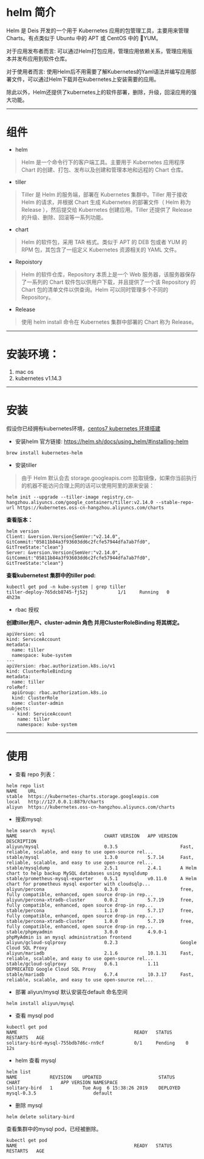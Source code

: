 # helm 简介
Helm 是 Deis 开发的一个用于 Kubernetes 应用的包管理工具，主要用来管理 Charts。有点类似于 Ubuntu 中的 APT 或 CentOS 中的 YUM。

对于应用发布者而言:
    可以通过Helm打包应用，管理应用依赖关系，管理应用版本并发布应用到软件仓库。

对于使用者而言:
    使用Helm后不用需要了解Kubernetes的Yaml语法并编写应用部署文件，可以通过Helm下载并在kubernetes上安装需要的应用。

除此以外，Helm还提供了kubernetes上的软件部署，删除，升级，回滚应用的强大功能。

---

# 组件
- helm
 > Helm 是一个命令行下的客户端工具。主要用于 Kubernetes 应用程序 Chart 的创建、打包、发布以及创建和管理本地和远程的 Chart 仓库。

- tiller
 > Tiller 是 Helm 的服务端，部署在 Kubernetes 集群中。Tiller 用于接收 Helm 的请求，并根据 Chart 生成 Kubernetes 的部署文件（ Helm 称为 Release ），然后提交给 Kubernetes 创建应用。Tiller 还提供了 Release 的升级、删除、回滚等一系列功能。

- chart
> Helm 的软件包，采用 TAR 格式。类似于 APT 的 DEB 包或者 YUM 的 RPM 包，其包含了一组定义 Kubernetes 资源相关的 YAML 文件。

- Repoistory
> Helm 的软件仓库，Repository 本质上是一个 Web 服务器，该服务器保存了一系列的 Chart 软件包以供用户下载，并且提供了一个该 Repository 的 Chart 包的清单文件以供查询。Helm 可以同时管理多个不同的 Repository。

- Release
> 使用 helm install 命令在 Kubernetes 集群中部署的 Chart 称为 Release。

---

# 安装环境：
  1. mac os
  2. kubernetes v1.14.3


---

# 安装
假设你已经拥有kubernetes环境，[centos7 kubernetes 环境搭建](https://blog.csdn.net/weixin_41806245/article/details/89381752)
- 安装helm
官方链接: https://helm.sh/docs/using_helm/#installing-helm

```
brew install kubernetes-helm
```


- 安装tiller
> 由于 Helm 默认会去 storage.googleapis.com 拉取镜像，如果你当前执行的机器不能访问合理上网的话可以使用阿里的源来安装：

```
helm init --upgrade --tiller-image registry.cn-hangzhou.aliyuncs.com/google_containers/tiller:v2.14.0 --stable-repo-url https://kubernetes.oss-cn-hangzhou.aliyuncs.com/charts

```

**查看版本：**

```
helm version
Client: &version.Version{SemVer:"v2.14.0", GitCommit:"05811b84a3f93603dd6c2fcfe57944dfa7ab7fd0", GitTreeState:"clean"}
Server: &version.Version{SemVer:"v2.14.0", GitCommit:"05811b84a3f93603dd6c2fcfe57944dfa7ab7fd0", GitTreeState:"clean"}
```

**查看kubernetest 集群中的tiller pod:**

```
kubectl get pod -n kube-system | grep tiller
tiller-deploy-765dcb8745-fj52j           1/1     Running   0          4h23m
```

- rbac 授权

**创建tiller用户、cluster-admin 角色 并用ClusterRoleBinding 将其绑定。**

```
apiVersion: v1
kind: ServiceAccount
metadata:
  name: tiller
  namespace: kube-system
---
apiVersion: rbac.authorization.k8s.io/v1
kind: ClusterRoleBinding
metadata:
  name: tiller
roleRef:
  apiGroup: rbac.authorization.k8s.io
  kind: ClusterRole
  name: cluster-admin
subjects:
  - kind: ServiceAccount
    name: tiller
    namespace: kube-system
```


---

# 使用

- 查看 repo 列表：

```
helm repo list
NAME  	URL
stable	https://kubernetes-charts.storage.googleapis.com
local 	http://127.0.0.1:8879/charts
aliyun	https://kubernetes.oss-cn-hangzhou.aliyuncs.com/charts
```

- 搜索mysql:


```
helm search  mysql
NAME                            	CHART VERSION	APP VERSION	DESCRIPTION
aliyun/mysql                    	0.3.5        	           	Fast, reliable, scalable, and easy to use open-source rel...
stable/mysql                    	1.3.0        	5.7.14     	Fast, reliable, scalable, and easy to use open-source rel...
stable/mysqldump                	2.5.1        	2.4.1      	A Helm chart to help backup MySQL databases using mysqldump
stable/prometheus-mysql-exporter	0.5.1        	v0.11.0    	A Helm chart for prometheus mysql exporter with cloudsqlp...
aliyun/percona                  	0.3.0        	           	free, fully compatible, enhanced, open source drop-in rep...
aliyun/percona-xtradb-cluster   	0.0.2        	5.7.19     	free, fully compatible, enhanced, open source drop-in rep...
stable/percona                  	1.1.0        	5.7.17     	free, fully compatible, enhanced, open source drop-in rep...
stable/percona-xtradb-cluster   	1.0.0        	5.7.19     	free, fully compatible, enhanced, open source drop-in rep...
stable/phpmyadmin               	3.0.0        	4.9.0-1    	phpMyAdmin is an mysql administration frontend
aliyun/gcloud-sqlproxy          	0.2.3        	           	Google Cloud SQL Proxy
aliyun/mariadb                  	2.1.6        	10.1.31    	Fast, reliable, scalable, and easy to use open-source rel...
stable/gcloud-sqlproxy          	0.6.1        	1.11       	DEPRECATED Google Cloud SQL Proxy
stable/mariadb                  	6.7.4        	10.3.17    	Fast, reliable, scalable, and easy to use open-source rel...
```

- 部署 aliyun/mysql
 默认安装在default 命名空间


```
helm install aliyun/mysql
```
- 查看 mysql pod


```
kubectl get pod
NAME                                           READY   STATUS     RESTARTS   AGE
solitary-bird-mysql-755bdb7d6c-rn9cf           0/1     Pending    0          12s
```

- helm 查看 mysql

```
helm list
NAME         	REVISION	UPDATED                 	STATUS  	CHART              	APP VERSION	NAMESPACE
solitary-bird	1       	Tue Aug  6 15:38:26 2019	DEPLOYED	mysql-0.3.5        	           	default
```

- 删除 mysql


```
helm delete solitary-bird
```


查看集群中的mysql pod，已经被删除。

```
kubectl get pod
NAME                                           READY   STATUS     RESTARTS   AGE
```



